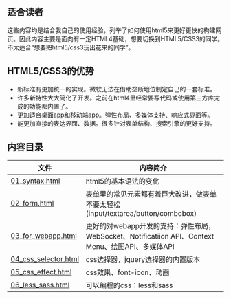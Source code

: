 ## 适合读者

这些内容均是结合我自己的使用经验，列举了如何使用html5来更好更快的构建网页。因此内容主要是面向有一定HTML4基础，想要切换到HTML5/CSS3的同学。不太适合“想要把html5/css3玩出花来的同学”。

## HTML5/CSS3的优势

* 新标准有更加统一的实现。微软无法在借助垄断地位制定自己的一套标准。
* 许多新特性大大简化了开发。之前在html4里经常要写代码或使用第三方库完成的功能都内置了。
* 更加适合桌面app和移动端app。弹性布局、多媒体支持、响应式界面等。
* 能更加直接的表达界面、数据。很多针对表单结构、搜索引擎的更好支持。

## 内容目录

| 文件 | 内容简介 |
| ------ | ------ |
| [01_syntax.html](01_syntax.html)  | html5的基本语法的变化 |
| [02_form.html](02_form.html)  | 表单里的常见元素都有着巨大改进，做表单不要太轻松(input/textarea/button/combobox) |
| [03_for_webapp.html](04_for_webapp.html) | 更好的对webapp开发的支持：弹性布局，WebSocket、Notificatiion API、Context Menu、绘图API、多媒体API |
| [04_css_selector.html](04_css_selector.html) | css选择器，jquery选择器的内置版本 |
| [05_css_effect.html](05_css_effect.html) | css效果、font-icon、动画 |
| [06_less_sass.html](06_less_sass.html) | 可以编程的css：less和sass |